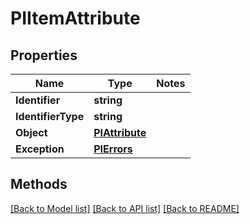 # PIItemAttribute

## Properties
Name | Type | Notes
------------ | ------------- | -------------
**Identifier** | **string**
**IdentifierType** | **string**
**Object** | **[**PIAttribute**](../Model/PIAttribute.md)**
**Exception** | **[**PIErrors**](../Model/PIErrors.md)**

## Methods
[[Back to Model list]](../../README.md#documentation-for-models) [[Back to API list]](../../README.md#documentation-for-api-endpoints) [[Back to README]](../../README.md)
